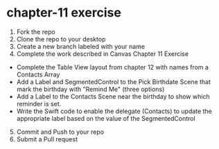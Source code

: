 # chapter-11 exercise
 1. Fork the repo
 2. Clone the repo to your desktop
 3. Create a new branch labeled with your name
 4. Complete the work described in Canvas Chapter 11 Exercise
  - Complete the Table View layout from chapter 12  with names from a Contacts Array
  - Add a Label and SegmentedControl to the Pick Birthdate Scene that mark the birthday with "Remind Me" (three options)
  - Add a Label to the Contacts Scene near the birthday to show which reminder is set.
  - Write the Swift code to enable the delegate (Contacts) to update the appropriate label based on the value of the SegmentedControl
 5. Commit and Push to your repo
 6. Submit a Pull request
